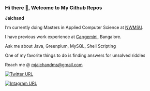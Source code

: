 ### Hi there 👋, Welcome to My Github Repos


**Jaichand**

I’m currently doing Masters in Applied Computer Science at [NWMSU](https://www.nwmissouri.edu/).

I have previous work experience at [Capgemini](https://www.capgemini.com/), Bangalore.

Ask me about Java, Greenplum, MySQL, Shell Scripting

One of my favorite things to do is finding answers for unsolved riddles

Reach me @ <mjaichandms@gmail.com>

[![Twitter URL](https://img.shields.io/twitter/url/https/twitter.com/MJaichand.svg?style=social&label=Follow%20%40MJaichand)](https://twitter.com/MJaichand)

[![Intagram URL](https://img.shields.io/badge/Instagram-E4405F?style=for-the-badge&logo=instagram&logoColor=white)](https://www.instagram.com/jaichand.m/)
